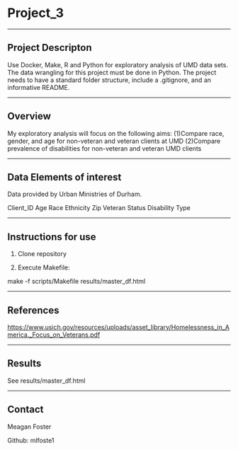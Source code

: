 Project_3
==============================


------------
Project Descripton
------------

Use Docker, Make, R and Python for exploratory analysis of UMD data sets. The data wrangling for this project must be done in Python. The project needs to have a standard folder structure, include a .gitignore, and an informative README.


------ ------
Overview 
------------
My exploratory analysis will focus on the following aims:
(1)Compare race, gender, and age for non-veteran and veteran clients at UMD
(2)Compare prevalence of disabilities for non-veteran and veteran UMD clients 


------------
Data Elements of interest
------------
Data provided by Urban Ministries of Durham.

Client_ID
Age
Race
Ethnicity
Zip
Veteran Status
Disability Type


------------
Instructions for use
------------

1. Clone repository

2. Execute Makefile:

make -f scripts/Makefile results/master_df.html


------------
References
------------
https://www.usich.gov/resources/uploads/asset_library/Homelessness_in_America._Focus_on_Veterans.pdf


------------
Results
------------

See results/master_df.html


------------
Contact 
------------

Meagan Foster

Github: mlfoste1

